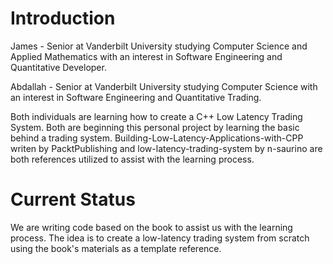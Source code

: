 # Introduction
James - Senior at Vanderbilt University studying Computer Science and Applied Mathematics with an interest in Software Engineering and Quantitative Developer. 

Abdallah - Senior at Vanderbilt University studying Computer Science with an interest in Software Engineering and Quantitative Trading. 

Both individuals are learning how to create a C++ Low Latency Trading System. Both are beginning this personal project by learning the basic behind a trading system. Building-Low-Latency-Applications-with-CPP writen by PacktPublishing and low-latency-trading-system by n-saurino are both references utilized to assist with the learning process. 

# Current Status
We are writing code based on the book to assist us with the learning process. The idea is to create a low-latency trading system from scratch using the book's materials as a template reference. 

